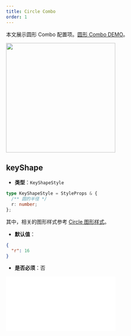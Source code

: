 ```yaml
---
title: Circle Combo
order: 1
---
```


本文展示圆形 Combo 配置项。[圆形 Combo DEMO](/zh/examples/item/defaultCombos/#circle)。

<img src="https://mdn.alipayobjects.com/huamei_qa8qxu/afts/img/A*Kbk1S5pzSY0AAAAAAAAAAAAADmJ7AQ/original" width=300 />

## keyShape

- **类型**：`KeyShapeStyle`

```typescript
type KeyShapeStyle = StyleProps & {
  /** 圆的半径 */
  r: number;
};
```

其中，相关的图形样式参考 [Circle 图形样式](../shape/CircleStyleProps.zh.md)。

- **默认值**：

```json
{
  "r": 16
}
```

- **是否必须**：否

<embed src="../../../common/ComboShapeStyles.zh.md"></embed>
